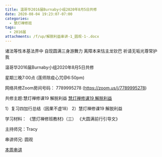 ```yaml
---
title: 温哥华2016届Burnaby小组2020年8月5日共修
date: 2020-08-04 19:23:07-07:00
categories:
  - 慧灯禅修班
tags:
  - 2016届
attachments: /f/up/解脱利益串讲-1_圆观-1-.docx
---
```

诸法等性本基法界中 自现圆满三身游舞力 离障本来怙主龙钦巴 祈请无垢光尊常护我

温哥华2016届Burnaby小组2020年8月5日共修 

星期三晚7:00点 (莲师除疫心咒@6:50pm)

网络共修Zoom房间号码： 7789995278 (<https://zoom.us/j/7789995278>)

共修主题:慧灯禅修课19 解脱利益
[慧灯禅修课19 解脱利益](https://www.youtube.com/watch?v=qgOLWOLYQcc&list=PL7aUyQTIJqAhNhpev_O9Sw0cBxfrWhP1U&index=35) 

1）复习四加行总结（因果不虚18）
2）慧灯禅修课19 解脱利益


学习材料：
《慧灯禅修班教材》（三）
《大圆满前行引导文》



主持师兄：Tracy

串讲师兄: 圆观

[本周串讲](/f/up/解脱利益串讲-1_圆观-1-.docx)
